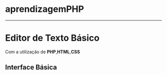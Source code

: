 # aprendizagemPHP
_______________________________________________________________________


<h1> Editor de Texto Básico </h1>
Com a utilização de <b>PHP</b>,<b>HTML</b>,<b>CSS</b>

<h2>Interface Básica</h2>



